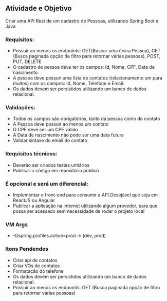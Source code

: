 ## Atividade e Objetivo

Criar uma API Rest de um cadastro de Pessoas, utilizando Spring Boot e Java

### Requisitos:

* Possuir ao menos os endpoints: GET(Buscar uma única Pessoa), GET (Busca paginada opção de filtro para retornar várias pessoas), POST, PUT, DELETE
* O cadastro de pessoa deve ter os campos: Id, Nome, CPF, Data de nascimento.
* A pessoa deve possuir uma lista de contatos (relacionamento um para muitos) com os campos: Id, Nome, Telefone e Email.
* Os dados devem ser persistidos utilizando um banco de dados relacional.
### Validações:

* Todos os campos são obrigatórios, tanto da pessoa como do contato
* A Pessoa deve possuir ao menos um contato
* O CPF deve ser um CPF válido
* A Data de nascimento não pode ser uma data futura
* Validar sintaxe do email do contato

### Requisitos técnicos:

* Deverão ser criados testes unitários
* Publicar o código em repositório público

### É opcional e será um diferencial:

* Implementar o front-end para consumir a API.Desejável que seja em ReactJS ou Angular
* Publicar a aplicação na internet utilizando algum provedor, para que possa ser acessado sem necessidade de rodar o projeto local

### VM Args
* -Dspring.profiles.active=prod -> (dev, prod)

### Itens Pendendes
* Criar api de contatos
* Criar VOs de contatos
* Formatação do telefone
* Os dados devem ser persistidos utilizando um banco de dados relacional.
* Possuir ao menos os endpoints: GET (Busca paginada opção de filtro para retornar várias pessoas)